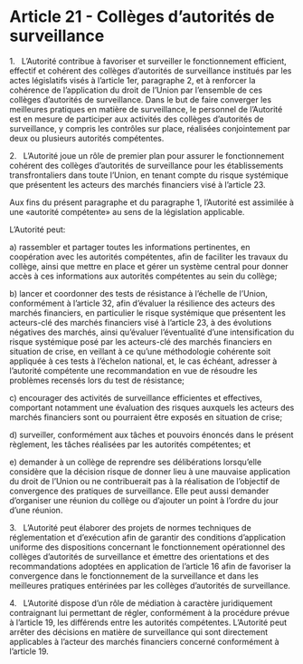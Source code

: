# Article 21 - Collèges d’autorités de surveillance


1.   L’Autorité contribue à favoriser et surveiller le fonctionnement efficient, effectif et cohérent des collèges d’autorités de surveillance institués par les actes législatifs visés à l’article 1er, paragraphe 2, et à renforcer la cohérence de l’application du droit de l’Union par l’ensemble de ces collèges d’autorités de surveillance. Dans le but de faire converger les meilleures pratiques en matière de surveillance, le personnel de l’Autorité est en mesure de participer aux activités des collèges d’autorités de surveillance, y compris les contrôles sur place, réalisées conjointement par deux ou plusieurs autorités compétentes.

2.   L’Autorité joue un rôle de premier plan pour assurer le fonctionnement cohérent des collèges d’autorités de surveillance pour les établissements transfrontaliers dans toute l’Union, en tenant compte du risque systémique que présentent les acteurs des marchés financiers visé à l’article 23.

Aux fins du présent paragraphe et du paragraphe 1, l’Autorité est assimilée à une «autorité compétente» au sens de la législation applicable.

L’Autorité peut:

a) rassembler et partager toutes les informations pertinentes, en coopération avec les autorités compétentes, afin de faciliter les travaux du collège, ainsi que mettre en place et gérer un système central pour donner accès à ces informations aux autorités compétentes au sein du collège;

b) lancer et coordonner des tests de résistance à l’échelle de l’Union, conformément à l’article 32, afin d’évaluer la résilience des acteurs des marchés financiers, en particulier le risque systémique que présentent les acteurs-clé des marchés financiers visé à l’article 23, à des évolutions négatives des marchés, ainsi qu’évaluer l’éventualité d’une intensification du risque systémique posé par les acteurs-clé des marchés financiers en situation de crise, en veillant à ce qu’une méthodologie cohérente soit appliquée à ces tests à l’échelon national, et, le cas échéant, adresser à l’autorité compétente une recommandation en vue de résoudre les problèmes recensés lors du test de résistance;

c) encourager des activités de surveillance efficientes et effectives, comportant notamment une évaluation des risques auxquels les acteurs des marchés financiers sont ou pourraient être exposés en situation de crise;

d) surveiller, conformément aux tâches et pouvoirs énoncés dans le présent règlement, les tâches réalisées par les autorités compétentes; et

e) demander à un collège de reprendre ses délibérations lorsqu’elle considère que la décision risque de donner lieu à une mauvaise application du droit de l’Union ou ne contribuerait pas à la réalisation de l’objectif de convergence des pratiques de surveillance. Elle peut aussi demander d’organiser une réunion du collège ou d’ajouter un point à l’ordre du jour d’une réunion.

3.   L’Autorité peut élaborer des projets de normes techniques de réglementation et d’exécution afin de garantir des conditions d’application uniforme des dispositions concernant le fonctionnement opérationnel des collèges d’autorités de surveillance et émettre des orientations et des recommandations adoptées en application de l’article 16 afin de favoriser la convergence dans le fonctionnement de la surveillance et dans les meilleures pratiques entérinées par les collèges d’autorités de surveillance.

4.   L’Autorité dispose d’un rôle de médiation à caractère juridiquement contraignant lui permettant de régler, conformément à la procédure prévue à l’article 19, les différends entre les autorités compétentes. L’Autorité peut arrêter des décisions en matière de surveillance qui sont directement applicables à l’acteur des marchés financiers concerné conformément à l’article 19.

